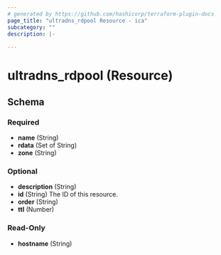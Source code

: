 ```yaml
---
# generated by https://github.com/hashicorp/terraform-plugin-docs
page_title: "ultradns_rdpool Resource - ica"
subcategory: ""
description: |-
  
---
```


# ultradns_rdpool (Resource)





<!-- schema generated by tfplugindocs -->
## Schema

### Required

- **name** (String)
- **rdata** (Set of String)
- **zone** (String)

### Optional

- **description** (String)
- **id** (String) The ID of this resource.
- **order** (String)
- **ttl** (Number)

### Read-Only

- **hostname** (String)


